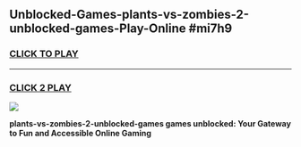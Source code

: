 
## Unblocked-Games-plants-vs-zombies-2-unblocked-games-Play-Online #mi7h9
<h3>
<a href="https://news.freeplayer.one?title=plants-vs-zombies-2-unblocked-games&ref=3">CLICK TO PLAY</a></h3>
<hr>

<h3>
<a href="https://news.freeplayer.one?title=plants-vs-zombies-2-unblocked-games&ref=3">CLICK 2 PLAY</a>
  
</h3>

<a href="https://news.freeplayer.one?title=plants-vs-zombies-2-unblocked-games&ref=3"><img src="https://clearcache.store/games.png"></a>


**plants-vs-zombies-2-unblocked-games games unblocked: Your Gateway to Fun and Accessible Online Gaming**
